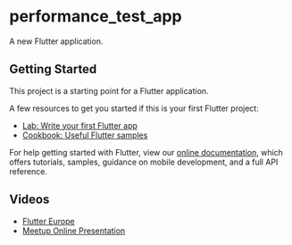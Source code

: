 # performance_test_app

A new Flutter application.

## Getting Started

This project is a starting point for a Flutter application.

A few resources to get you started if this is your first Flutter project:

- [Lab: Write your first Flutter app](https://flutter.dev/docs/get-started/codelab)
- [Cookbook: Useful Flutter samples](https://flutter.dev/docs/cookbook)

For help getting started with Flutter, view our
[online documentation](https://flutter.dev/docs), which offers tutorials,
samples, guidance on mobile development, and a full API reference.

## Videos

- [Flutter Europe](https://www.youtube.com/watch?v=SQcmrl_NkqY)
- [Meetup Online Presentation](https://www.youtube.com/watch?v=Ogq8QFp9Ea8)
